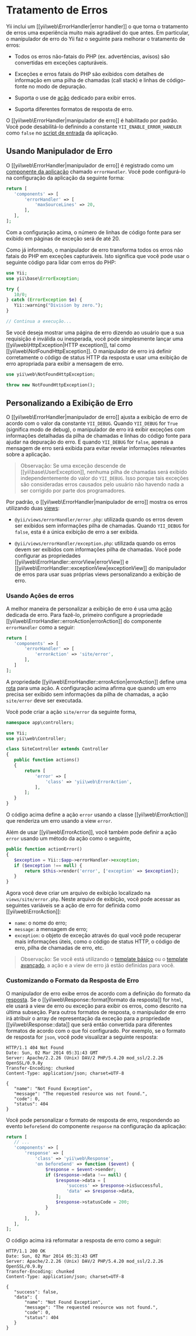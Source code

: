 Tratamento de Erros
===============

Yii inclui um [[yii\web\ErrorHandler|error handler]] o que torna o tratamento de erros uma experiência muito mais agradável do que antes. Em particular, o manipulador de erro do Yii faz o seguinte para melhorar o tratamento de erros:

* Todos os erros não-fatais do PHP (ex. advertências, avisos) são convertidas em exceções capturáveis.

* Exceções e erros fatais do PHP são exibidos com detalhes de informação em uma pilha de chamadas (call stack) e linhas de código-fonte no modo de depuração.

* Suporta o use de [ação](structure-controllers.md#actions) dedicado para exibir erros.

* Suporta diferentes formatos de resposta de erro.

O [[yii\web\ErrorHandler|manipulador de erro]] é habilitado por padrão. Você pode desabilitá-lo definindo a constante `YII_ENABLE_ERROR_HANDLER` como `false` no [script de entrada](structure-entry-scripts.md) da aplicação.


## Usando Manipulador de Erro <span id="using-error-handler"></span>

O [[yii\web\ErrorHandler|manipulador de erro]] é registrado como um [componente da aplicação](structure-application-components.md) chamado `errorHandler`.
Você pode configurá-lo na configuração da aplicação da seguinte forma:

```php
return [
   'components' => [
       'errorHandler' => [
           'maxSourceLines' => 20,
       ],
   ],
];
```

Com a configuração acima, o número de linhas de código fonte para ser exibido em páginas de exceção será de até 20.

Como já informado, o manipulador de erro transforma todos os erros não fatais do PHP em exceções capturáveis. Isto significa que você pode usar o seguinte código para lidar com erros do PHP:

```php
use Yii;
use yii\base\ErrorException;

try {
   10/0;
} catch (ErrorException $e) {
   Yii::warning("Division by zero.");
}

// Continua a execução...
```

Se você deseja mostrar uma página de erro dizendo ao usuário que a sua requisição é inválida ou inesperada, você pode simplesmente lançar uma [[yii\web\HttpException|HTTP exception]], tal como [[yii\web\NotFoundHttpException]]. O manipulador de erro irá definir corretamente o código de status HTTP da resposta e usar uma exibição de erro apropriada para exibir a mensagem de erro.

```php
use yii\web\NotFoundHttpException;

throw new NotFoundHttpException();
```


## Personalizando a Exibição de Erro<span id="customizing-error-display"></span>

O [[yii\web\ErrorHandler|manipulador de erro]] ajusta a exibição de erro de acordo com o valor da constante `YII_DEBUG`. Quando `YII_DEBUG` for `True` (significa modo de debug), o manipulador de erro irá exibir exceções com informações detalhadas da pilha de chamadas e linhas do código fonte para ajudar na depuração do erro. E quando `YII_DEBUG` for `false`, apenas a mensagem de erro será exibida para evitar revelar informações relevantes sobre a aplicação.

> Observação: Se uma exceção descende de [[yii\base\UserException]], nenhuma pilha de chamadas será exibido independentemente do valor do `YII_DEBUG`. Isso porque tais exceções são consideradas erros causados pelo usuário não havendo nada a ser corrigido por parte dos programadores.

Por padrão, o [[yii\web\ErrorHandler|manipulador de erro]] mostra os erros utilizando duas  [views](structure-views.md):

* `@yii/views/errorHandler/error.php`: utilizada quando os erros devem ser exibidos sem informações pilha de chamadas. Quando `YII_DEBUG` for `false`, esta é a única exibição de erro a ser exibida.

* `@yii/views/errorHandler/exception.php`: utilizada quando os erros devem ser exibidos com informações pilha de chamadas. Você pode configurar as propriedades [[yii\web\ErrorHandler::errorView|errorView]] e [[yii\web\ErrorHandler::exceptionView|exceptionView]]
do manipulador de erros para usar suas próprias views personalizando  a exibição de erro.


### Usando Ações de erros <span id="using-error-actions"></span>

A melhor maneira de personalizar a exibição de erro é usa uma [ação](structure-controllers.md) dedicada de erro. Para fazê-lo, primeiro configure a propriedade [[yii\web\ErrorHandler::errorAction|errorAction]] do componente `errorHandler`
como a seguir:

```php
return [
   'components' => [
       'errorHandler' => [
           'errorAction' => 'site/error',
       ],
   ]
];
```

A propriedade [[yii\web\ErrorHandler::errorAction|errorAction]] define uma [rota](structure-controllers.md#routes) para uma ação. A configuração acima afirma que quando um erro precisa ser exibido sem informações da pilha de chamadas, a ação `site/error` deve ser executada.

Você pode criar a ação `site/error` da seguinte forma,

```php
namespace app\controllers;

use Yii;
use yii\web\Controller;

class SiteController extends Controller
{
   public function actions()
   {
       return [
           'error' => [
               'class' => 'yii\web\ErrorAction',
           ],
       ];
   }
}
```

O código acima define a ação `error` usando a classe [[yii\web\ErrorAction]] que renderiza um erro usando a view `error`.

Além de usar [[yii\web\ErrorAction]], você também pode definir a ação `error` usando um método da ação como o seguinte,

```php
public function actionError()
{
   $exception = Yii::$app->errorHandler->exception;
   if ($exception !== null) {
       return $this->render('error', ['exception' => $exception]);
   }
}
```

Agora você deve criar um arquivo de exibição localizado na `views/site/error.php`. Neste arquivo de exibição, você pode acessar as seguintes variáveis se a ação de erro for definida como
[[yii\web\ErrorAction]]:

* `name`: o nome do erro;
* `message`: a mensagem de erro;
* `exception`: o objeto de exceção através do qual você pode recuperar mais informações úteis, como o código de status HTTP, o código de erro, pilha de chamadas de erro, etc.

> Observação: Se você está utilizando o [template básico](start-installation.md) ou o [template avançado](https://github.com/yiisoft/yii2-app-advanced/blob/master/docs/guide-pt-BR/README.md), a ação e a view de erro já estão definidas para você.


### Customizando o Formato da Resposta de Erro<span id="error-format"></span>

O manipulador de erro exibe erros de acordo com a definição do formato da [resposta](runtime-responses.md). Se o [[yii\web\Response::format|formato da resposta]] for `html`, ele usará a view de erro ou exceção para exibir os erros, como descrito na última subseção. Para outros formatos de resposta, o manipulador de erro irá atribuir o array de representação da exceção para a propriedade [[yii\web\Response::data]] que será então convertida para diferentes formatos de acordo com o que foi configurado. Por exemplo, se o formato de resposta for `json`, você pode visualizar a seguinte resposta:

```
HTTP/1.1 404 Not Found
Date: Sun, 02 Mar 2014 05:31:43 GMT
Server: Apache/2.2.26 (Unix) DAV/2 PHP/5.4.20 mod_ssl/2.2.26 OpenSSL/0.9.8y
Transfer-Encoding: chunked
Content-Type: application/json; charset=UTF-8

{
   "name": "Not Found Exception",
   "message": "The requested resource was not found.",
   "code": 0,
   "status": 404
}
```

Você pode personalizar o formato de resposta de erro, respondendo ao evento `beforeSend` do componente `response` na configuração da aplicação:

```php
return [
   // ...
   'components' => [
       'response' => [
           'class' => 'yii\web\Response',
           'on beforeSend' => function ($event) {
               $response = $event->sender;
               if ($response->data !== null) {
                   $response->data = [
                       'success' => $response->isSuccessful,
                       'data' => $response->data,
                   ];
                   $response->statusCode = 200;
               }
           },
       ],
   ],
];
```

O código acima irá reformatar a resposta de erro como a seguir:

```
HTTP/1.1 200 OK
Date: Sun, 02 Mar 2014 05:31:43 GMT
Server: Apache/2.2.26 (Unix) DAV/2 PHP/5.4.20 mod_ssl/2.2.26 OpenSSL/0.9.8y
Transfer-Encoding: chunked
Content-Type: application/json; charset=UTF-8

{
   "success": false,
   "data": {
       "name": "Not Found Exception",
       "message": "The requested resource was not found.",
       "code": 0,
       "status": 404
   }
}
```


